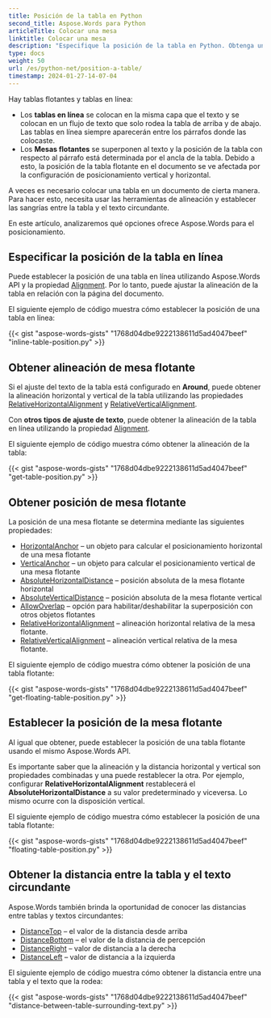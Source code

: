 ```yaml
---
title: Posición de la tabla en Python
second_title: Aspose.Words para Python
articleTitle: Colocar una mesa
linktitle: Colocar una mesa
description: "Especifique la posición de la tabla en Python. Obtenga una alineación de la tabla, obtenga y establezca la posición de la tabla flotante usando Python."
type: docs
weight: 50
url: /es/python-net/position-a-table/
timestamp: 2024-01-27-14-07-04
---
```


Hay tablas flotantes y tablas en línea:

* Los **tablas en línea** se colocan en la misma capa que el texto y se colocan en un flujo de texto que solo rodea la tabla de arriba y de abajo. Las tablas en línea siempre aparecerán entre los párrafos donde las colocaste.
* Los **Mesas flotantes** se superponen al texto y la posición de la tabla con respecto al párrafo está determinada por el ancla de la tabla. Debido a esto, la posición de la tabla flotante en el documento se ve afectada por la configuración de posicionamiento vertical y horizontal.

A veces es necesario colocar una tabla en un documento de cierta manera. Para hacer esto, necesita usar las herramientas de alineación y establecer las sangrías entre la tabla y el texto circundante.

En este artículo, analizaremos qué opciones ofrece Aspose.Words para el posicionamiento.

## Especificar la posición de la tabla en línea

Puede establecer la posición de una tabla en línea utilizando Aspose.Words API y la propiedad [Alignment](https://reference.aspose.com/words/python-net/aspose.words.tables/table/alignment/). Por lo tanto, puede ajustar la alineación de la tabla en relación con la página del documento.

El siguiente ejemplo de código muestra cómo establecer la posición de una tabla en línea:

{{< gist "aspose-words-gists" "1768d04dbe9222138611d5ad4047beef" "inline-table-position.py" >}}

## Obtener alineación de mesa flotante

Si el ajuste del texto de la tabla está configurado en **Around**, puede obtener la alineación horizontal y vertical de la tabla utilizando las propiedades [RelativeHorizontalAlignment](https://reference.aspose.com/words/python-net/aspose.words.tables/table/relative_horizontal_alignment/) y [RelativeVerticalAlignment](https://reference.aspose.com/words/python-net/aspose.words.tables/table/relative_vertical_alignment/).

Con **otros tipos de ajuste de texto**, puede obtener la alineación de la tabla en línea utilizando la propiedad [Alignment](https://reference.aspose.com/words/python-net/aspose.words.tables/table/alignment/).

El siguiente ejemplo de código muestra cómo obtener la alineación de la tabla:

{{< gist "aspose-words-gists" "1768d04dbe9222138611d5ad4047beef" "get-table-position.py" >}}

## Obtener posición de mesa flotante

La posición de una mesa flotante se determina mediante las siguientes propiedades:

* [HorizontalAnchor](https://reference.aspose.com/words/python-net/aspose.words.tables/table/horizontal_anchor/) – un objeto para calcular el posicionamiento horizontal de una mesa flotante
* [VerticalAnchor](https://reference.aspose.com/words/python-net/aspose.words.tables/table/vertical_anchor/) – un objeto para calcular el posicionamiento vertical de una mesa flotante
* [AbsoluteHorizontalDistance](https://reference.aspose.com/words/python-net/aspose.words.tables/table/absolute_horizontal_distance/) – posición absoluta de la mesa flotante horizontal
* [AbsoluteVerticalDistance](https://reference.aspose.com/words/python-net/aspose.words.tables/table/absolute_vertical_distance/) – posición absoluta de la mesa flotante vertical
* [AllowOverlap](https://reference.aspose.com/words/python-net/aspose.words.tables/table/allow_overlap/) – opción para habilitar/deshabilitar la superposición con otros objetos flotantes
* [RelativeHorizontalAlignment](https://reference.aspose.com/words/python-net/aspose.words.tables/table/relative_horizontal_alignment/) – alineación horizontal relativa de la mesa flotante.
* [RelativeVerticalAlignment](https://reference.aspose.com/words/python-net/aspose.words.tables/table/relative_vertical_alignment/) – alineación vertical relativa de la mesa flotante.

El siguiente ejemplo de código muestra cómo obtener la posición de una tabla flotante:

{{< gist "aspose-words-gists" "1768d04dbe9222138611d5ad4047beef" "get-floating-table-position.py" >}}

## Establecer la posición de la mesa flotante

Al igual que obtener, puede establecer la posición de una tabla flotante usando el mismo Aspose.Words API.

Es importante saber que la alineación y la distancia horizontal y vertical son propiedades combinadas y una puede restablecer la otra. Por ejemplo, configurar **RelativeHorizontalAlignment** restablecerá el **AbsoluteHorizontalDistance** a su valor predeterminado y viceversa. Lo mismo ocurre con la disposición vertical.

El siguiente ejemplo de código muestra cómo establecer la posición de una tabla flotante:

{{< gist "aspose-words-gists" "1768d04dbe9222138611d5ad4047beef" "floating-table-position.py" >}}

## Obtener la distancia entre la tabla y el texto circundante

Aspose.Words también brinda la oportunidad de conocer las distancias entre tablas y textos circundantes:

- [DistanceTop](https://reference.aspose.com/words/python-net/aspose.words.tables/table/distance_top/) – el valor de la distancia desde arriba
- [DistanceBottom](https://reference.aspose.com/words/python-net/aspose.words.tables/table/distance_bottom/) – el valor de la distancia de percepción
- [DistanceRight](https://reference.aspose.com/words/python-net/aspose.words.tables/table/distance_right/) – valor de distancia a la derecha
- [DistanceLeft](https://reference.aspose.com/words/python-net/aspose.words.tables/table/distance_left/) – valor de distancia a la izquierda

El siguiente ejemplo de código muestra cómo obtener la distancia entre una tabla y el texto que la rodea:

{{< gist "aspose-words-gists" "1768d04dbe9222138611d5ad4047beef" "distance-between-table-surrounding-text.py" >}}
